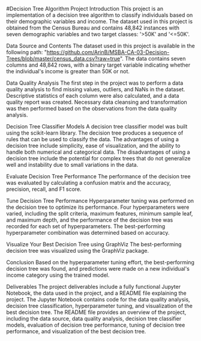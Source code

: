 #Decision Tree Algorithm Project
Introduction
This project is an implementation of a decision tree algorithm to classify individuals based on their demographic variables and income. The dataset used in this project is obtained from the Census Bureau and contains 48,842 instances with seven demographic variables and two target classes: '>50K' and '<=50K'.

Data Source and Contents
The dataset used in this project is available in the following path: "https://github.com/ArinB/MSBA-CA-03-Decision-Trees/blob/master/census_data.csv?raw=true". The data contains seven columns and 48,842 rows, with a binary target variable indicating whether the individual's income is greater than 50K or not.

Data Quality Analysis
The first step in the project was to perform a data quality analysis to find missing values, outliers, and NaNs in the dataset. Descriptive statistics of each column were also calculated, and a data quality report was created. Necessary data cleansing and transformation was then performed based on the observations from the data quality analysis.

Decision Tree Classifier Models
A decision tree classifier model was built using the scikit-learn library. The decision tree produces a sequence of rules that can be used to classify the data. The advantages of using a decision tree include simplicity, ease of visualization, and the ability to handle both numerical and categorical data. The disadvantages of using a decision tree include the potential for complex trees that do not generalize well and instability due to small variations in the data.

Evaluate Decision Tree Performance
The performance of the decision tree was evaluated by calculating a confusion matrix and the accuracy, precision, recall, and F1 score.

Tune Decision Tree Performance
Hyperparameter tuning was performed on the decision tree to optimize its performance. Four hyperparameters were varied, including the split criteria, maximum features, minimum sample leaf, and maximum depth, and the performance of the decision tree was recorded for each set of hyperparameters. The best-performing hyperparameter combination was determined based on accuracy.

Visualize Your Best Decision Tree using GraphViz
The best-performing decision tree was visualized using the GraphViz package.

Conclusion
Based on the hyperparameter tuning effort, the best-performing decision tree was found, and predictions were made on a new individual's income category using the trained model.

Deliverables
The project deliverables include a fully functional Jupyter Notebook, the data used in the project, and a README file explaining the project. The Jupyter Notebook contains code for the data quality analysis, decision tree classification, hyperparameter tuning, and visualization of the best decision tree. The README file provides an overview of the project, including the data source, data quality analysis, decision tree classifier models, evaluation of decision tree performance, tuning of decision tree performance, and visualization of the best decision tree.
